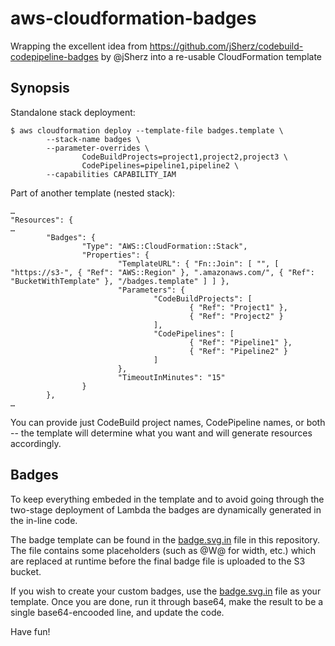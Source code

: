 # aws-cloudformation-badges
Wrapping the excellent idea from https://github.com/jSherz/codebuild-codepipeline-badges by @jSherz into a re-usable CloudFormation template

Synopsis
--------

Standalone stack deployment:
```
$ aws cloudformation deploy --template-file badges.template \
        --stack-name badges \
        --parameter-overrides \
                CodeBuildProjects=project1,project2,project3 \
                CodePipelines=pipeline1,pipeline2 \
        --capabilities CAPABILITY_IAM
```

Part of another template (nested stack):
```
…
"Resources": {
…
        "Badges": {
                "Type": "AWS::CloudFormation::Stack",
                "Properties": {
                        "TemplateURL": { "Fn::Join": [ "", [ "https://s3-", { "Ref": "AWS::Region" }, ".amazonaws.com/", { "Ref": "BucketWithTemplate" }, "/badges.template" ] ] },
                        "Parameters": {
                                "CodeBuildProjects": [
                                        { "Ref": "Project1" },
                                        { "Ref": "Project2" }
                                ],
                                "CodePipelines": [
                                        { "Ref": "Pipeline1" },
                                        { "Ref": "Pipeline2" }
                                ]
                        },
                        "TimeoutInMinutes": "15"
                }
        },
…
```

You can provide just CodeBuild project names, CodePipeline names, or both -- the template will determine what you want and will generate resources accordingly.

Badges
------

To keep everything embeded in the template and to avoid going through the two-stage deployment of Lambda the badges are dynamically generated in the in-line code.

The badge template can be found in the [badge.svg.in](badge.svg.in) file in this
repository.  The file contains some placeholders (such as @W@ for width,
etc.) which are replaced at runtime before the final badge file is
uploaded to the S3 bucket.

If you wish to create your custom badges, use the [badge.svg.in](bage.svg.in) file
as your template.  Once you are done, run it through base64, make the
result to be a single base64-encooded line, and update the code.

Have fun!
